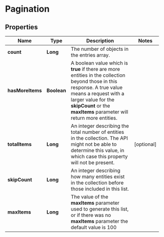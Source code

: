 
# Pagination

## Properties
Name | Type | Description | Notes
------------ | ------------- | ------------- | -------------
**count** | **Long** | The number of objects in the entries array.  | 
**hasMoreItems** | **Boolean** | A boolean value which is **true** if there are more entities in the collection beyond those in this response. A true value means a request with a larger value for the **skipCount** or the **maxItems** parameter will return more entities.  | 
**totalItems** | **Long** | An integer describing the total number of entities in the collection. The API might not be able to determine this value, in which case this property will not be present.  |  [optional]
**skipCount** | **Long** | An integer describing how many entities exist in the collection before those included in this list.  | 
**maxItems** | **Long** | The value of the **maxItems** parameter used to generate this list, or if there was no **maxItems** parameter the default value is 100  | 



